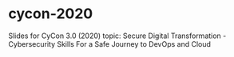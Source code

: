 # cycon-2020
Slides for CyCon 3.0 (2020) topic: Secure Digital Transformation - Cybersecurity Skills For a Safe Journey to DevOps and Cloud
